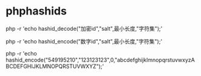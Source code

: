 # phphashids
php -r 'echo hashid_decode("加密id","salt",最小长度,"字符集");'

php -r 'echo hashid_encode("数字id","salt",最小长度,"字符集");'

php -r 'echo hashid_encode("549195210","123123123",0,"abcdefghijklmnopqrstuvwxyzABCDEFGHIJKLMNOPQRSTUVWXYZ");'
